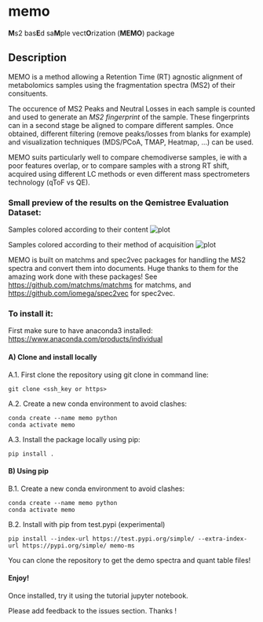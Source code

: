 # memo

**M**s2 bas**E**d sa**M**ple vect**O**rization (**MEMO**) package

## Description

MEMO is a method allowing a Retention Time (RT) agnostic alignment of metabolomics samples using the fragmentation spectra (MS2) of their consituents.

The occurence of MS2 Peaks and Neutral Losses in each sample is counted and used to generate an *MS2 fingerprint* of the sample. These fingerprints can in a second stage be aligned to compare different samples. Once obtained, different filtering (remove peaks/losses from blanks for example) and visualization techniques (MDS/PCoA, TMAP, Heatmap, ...) can be used. 

MEMO suits particularly well to compare chemodiverse samples, ie with a poor features overlap, or to compare samples with a strong RT shift, acquired using different LC methods or even different mass spectrometers technology (qToF vs QE).

### Small preview of the results on the Qemistree Evaluation Dataset:
Samples colored according to their content
![plot](https://github.com/mandelbrot-project/memo/pcoa_tuto_contains.png)

Samples colored according to their method of acquisition
![plot](https://github.com/mandelbrot-project/memo/pcoa_tuto_method.png)


MEMO is built on matchms and spec2vec packages for handling the MS2 spectra and convert them into documents. Huge thanks to them for the amazing work done with these packages! See https://github.com/matchms/matchms for matchms, and https://github.com/iomega/spec2vec for spec2vec. 

### To install it:

First make sure to have anaconda3 installed: https://www.anaconda.com/products/individual

#### A) Clone and install locally
A.1. First clone the repository using git clone in command line:
```
git clone <ssh_key or https>
```
A.2. Create a new conda environment to avoid clashes:
```
conda create --name memo python
conda activate memo
```

A.3. Install the package locally using pip:
```
pip install .
```
#### B) Using pip

B.1. Create a new conda environment to avoid clashes:
```
conda create --name memo python
conda activate memo
```
B.2. Install with pip from test.pypi (experimental)
```
pip install --index-url https://test.pypi.org/simple/ --extra-index-url https://pypi.org/simple/ memo-ms
```

You can clone the repository to get the demo spectra and quant table files!

#### Enjoy!

Once installed, try it using the tutorial jupyter notebook.

Please add feedback to the issues section. Thanks !
